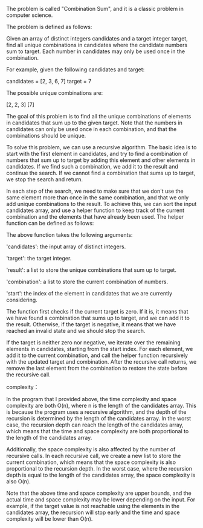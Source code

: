 The problem is called "Combination Sum", and it is a classic problem in computer science. 

The problem is defined as follows:

Given an array of distinct integers candidates and a target integer target, find all unique combinations in candidates 
where the candidate numbers sum to target. 
Each number in candidates may only be used once in the combination.

For example, given the following candidates and target:

candidates = [2, 3, 6, 7]
target = 7

The possible unique combinations are:

[2, 2, 3]
[7]

The goal of this problem is to find all the unique combinations of elements in candidates that sum up to the given target. Note that the numbers in candidates can only be used once in each combination, and that the combinations should be unique.

To solve this problem, we can use a recursive algorithm. The basic idea is to start with the first element in candidates, and try to find a combination of numbers that sum up to target by adding this element and other elements in candidates. If we find such a combination, we add it to the result and continue the search. If we cannot find a combination that sums up to target, we stop the search and return.

In each step of the search, we need to make sure that we don't use the same element more than once in the same combination, and that we only add unique combinations to the result. To achieve this, we can sort the input candidates array, and use a helper function to keep track of the current combination and the elements that have already been used. The helper function can be defined as follows:

The above function takes the following arguments:

'candidates': the input array of distinct integers.

'target': the target integer.

'result': a list to store the unique combinations that sum up to target.

'combination': a list to store the current combination of numbers.

'start': the index of the element in candidates that we are currently considering.

The function first checks if the current target is zero. If it is, it means that we have found a combination that sums up to target, and we can add it to the result. Otherwise, if the target is negative, it means that we have reached an invalid state and we should stop the search.

If the target is neither zero nor negative, we iterate over the remaining elements in candidates, starting from the start index. For each element, we add it to the current combination, and call the helper function recursively with the updated target and combination. After the recursive call returns, we remove the last element from the combination to restore the state before the recursive call.

complexity：

In the program that I provided above, the time complexity and space complexity are both O(n), where n is the length of the candidates array. This is because the program uses a recursive algorithm, and the depth of the recursion is determined by the length of the candidates array. In the worst case, the recursion depth can reach the length of the candidates array, which means that the time and space complexity are both proportional to the length of the candidates array.

Additionally, the space complexity is also affected by the number of recursive calls. In each recursive call, we create a new list to store the current combination, which means that the space complexity is also proportional to the recursion depth. In the worst case, where the recursion depth is equal to the length of the candidates array, the space complexity is also O(n).

Note that the above time and space complexity are upper bounds, and the actual time and space complexity may be lower depending on the input. For example, if the target value is not reachable using the elements in the candidates array, the recursion will stop early and the time and space complexity will be lower than O(n).

